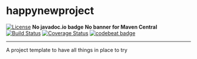 happynewproject
=================

[![License](https://img.shields.io/github/license/sixro/happynewproject)](https://github.com/sixro/happynewproject/blob/master/LICENSE) **No javadoc.io badge** **No banner for Maven Central**      
[![Build Status](https://travis-ci.org/sixro/happynewproject.svg?branch=master)](https://travis-ci.org/sixro/happynewproject) [![Coverage Status](https://coveralls.io/repos/github/sixro/happynewproject/badge.svg?branch=master)](https://coveralls.io/github/sixro/happynewproject?branch=master) [![codebeat badge](https://codebeat.co/badges/9449da10-2a06-4e40-ab05-cdd603ed46f3)](https://codebeat.co/projects/github-com-sixro-happynewproject-master)  

---
A project template to have all things in place to try
